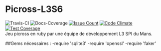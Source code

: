 # Picross-L3S6
![Travis-CI](https://travis-ci.org/Ousret/Picross-L3S6.svg) ![Docs-Coverage](http://inch-ci.org/github/Ousret/Picross-L3S6.svg?branch=master)
[![Issue Count](https://codeclimate.com/github/Ousret/Picross-L3S6/badges/issue_count.svg)](https://codeclimate.com/github/Ousret/Picross-L3S6)
[![Code Climate](https://codeclimate.com/github/Ousret/Picross-L3S6/badges/gpa.svg)](https://codeclimate.com/github/Ousret/Picross-L3S6)
[![Test Coverage](https://codeclimate.com/github/Ousret/Picross-L3S6/badges/coverage.svg)](https://codeclimate.com/github/Ousret/Picross-L3S6/coverage)<br/>
Jeu picross en ruby par une équipe de développement L3 SPI du Mans.

##Gems nécessaires :
 -require 'sqlite3'
 -require 'openssl'
 -require 'faker'
